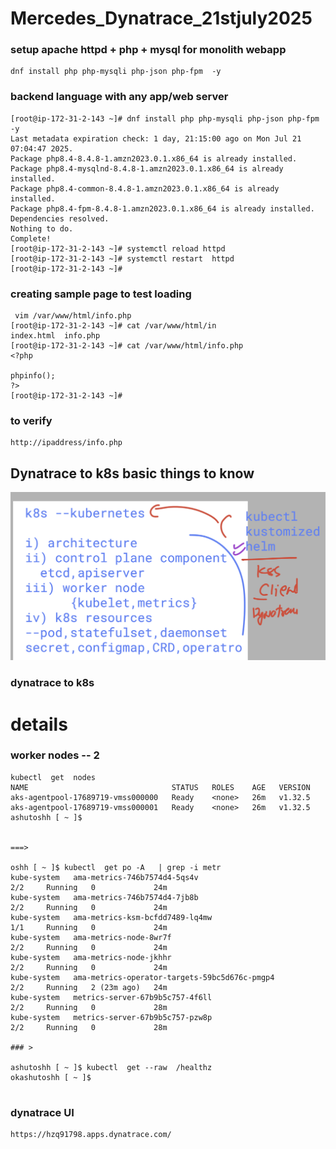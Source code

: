 # Mercedes_Dynatrace_21stjuly2025

### setup apache httpd + php + mysql for monolith webapp

```
dnf install php php-mysqli php-json php-fpm  -y 

```


### backend language with any app/web server 

```
[root@ip-172-31-2-143 ~]# dnf install php php-mysqli php-json php-fpm  -y 
Last metadata expiration check: 1 day, 21:15:00 ago on Mon Jul 21 07:04:47 2025.
Package php8.4-8.4.8-1.amzn2023.0.1.x86_64 is already installed.
Package php8.4-mysqlnd-8.4.8-1.amzn2023.0.1.x86_64 is already installed.
Package php8.4-common-8.4.8-1.amzn2023.0.1.x86_64 is already installed.
Package php8.4-fpm-8.4.8-1.amzn2023.0.1.x86_64 is already installed.
Dependencies resolved.
Nothing to do.
Complete!
[root@ip-172-31-2-143 ~]# systemctl reload httpd 
[root@ip-172-31-2-143 ~]# systemctl restart  httpd 
[root@ip-172-31-2-143 ~]# 

```

### creating sample page to test loading 

```
 vim /var/www/html/info.php 
[root@ip-172-31-2-143 ~]# cat /var/www/html/in
index.html  info.php    
[root@ip-172-31-2-143 ~]# cat /var/www/html/info.php 
<?php

phpinfo();
?>
[root@ip-172-31-2-143 ~]# 

```

### to verify 

```
http://ipaddress/info.php

```

## Dynatrace to k8s basic things to know 

<img src="dn1.png">


### dynatrace to k8s 

# details

### worker nodes -- 2 

```
kubectl  get  nodes 
NAME                                STATUS   ROLES    AGE   VERSION
aks-agentpool-17689719-vmss000000   Ready    <none>   26m   v1.32.5
aks-agentpool-17689719-vmss000001   Ready    <none>   26m   v1.32.5
ashutoshh [ ~ ]$ 


===>

oshh [ ~ ]$ kubectl  get po -A   | grep -i metr
kube-system   ama-metrics-746b7574d4-5qs4v                           2/2     Running   0             24m
kube-system   ama-metrics-746b7574d4-7jb8b                           2/2     Running   0             24m
kube-system   ama-metrics-ksm-bcfdd7489-lq4mw                        1/1     Running   0             24m
kube-system   ama-metrics-node-8wr7f                                 2/2     Running   0             24m
kube-system   ama-metrics-node-jkhhr                                 2/2     Running   0             24m
kube-system   ama-metrics-operator-targets-59bc5d676c-pmgp4          2/2     Running   2 (23m ago)   24m
kube-system   metrics-server-67b9b5c757-4f6ll                        2/2     Running   0             28m
kube-system   metrics-server-67b9b5c757-pzw8p                        2/2     Running   0             28m

### >

ashutoshh [ ~ ]$ kubectl  get --raw  /healthz 
okashutoshh [ ~ ]$ 


```

### dynatrace UI 

```
https://hzq91798.apps.dynatrace.com/
```
